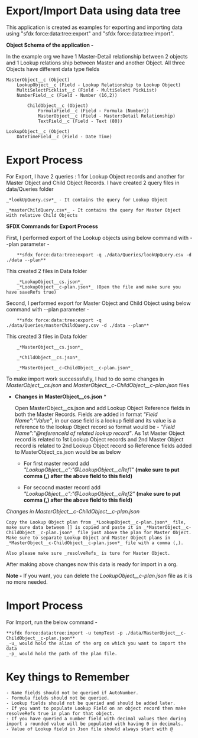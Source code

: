 # Export/Import Data using data tree

This application is created as examples for exporting and importing data using "sfdx force:data:tree:export" and "sfdx force:data:tree:import".

**Object Schema of the application -**

In the example org we have 1 Master-Detail relationship between 2 objects and 1 Lookup relations ship between Master and another Object. All three Objects have different data type fields

	MasterObject__c (Object)
		LookupObject__c (Field - Lookup Relationship to Lookup Object)
		MultiSelectPicklist__c (Field - MultiSelect PickList)
		NumberField__c (Field - Number (16,2))
		
			ChildObject__c (Object)
				FormulaField__c (Field - Formula (Number))
				MasterObject__c (Field - Master:Detail Relationship)
				TextField__c (Field - Text (80))
	
	LookupObject__c (Object)
		DateTimeField__c (Field - Date Time)
		
# Export Process

For Export, I have 2 queries : 1 for Lookup Object records and another for Master Object and Child Object Records.
I have created 2 query files in data/Queries folder

	_*lookUpQuery.csv*_ - It contains the query for Lookup Object
	
	_*masterChildQuery.csv*_ - It contains the query for Master Object with relative Child Objects

**SFDX Commands for Export Process** 

First, I performed export of the Lookup objects using below command with --plan parameter - 

		**sfdx force:data:tree:export -q ./data/Queries/lookUpQuery.csv -d ./data --plan**
		
This created 2 files in Data folder

		_*LookupObject__cs.json*_
		_*LookupObject__c-plan.json*_ (Open the file and make sure you have saveRefs true)
		
Second, I performed export for Master Object and Child Object using below command with --plan parameter - 
		
		**sfdx force:data:tree:export -q ./data/Queries/masterChildQuery.csv -d ./data --plan**
		
This created 3 files in Data folder
		
		_*MasterObject__cs.json*_
		
		_*ChildObject__cs.json*_
		
		_*MasterObject__c-ChildObject__c-plan.json*_
		
To make import work successsfully, I had to do some changes in _*MasterObject__cs.json*_ and _*MasterObject__c-ChildObject__c-plan.json*_ files

* **Changes in MasterObject__cs.json** *

	Open MasterObject__cs.json and add Lookup Object Reference fields in both the Master Records. Fields are added in format _*"Field Name":"Value"*_, in our case field is a lookup field and its value is a reference to the lookup Object record so format would be - _*"Field Name":"@referenceId of related lookup record"*_. 
As 1st Master Object record is related to 1st Lookup Object records and 2nd Master Object record is related to 2nd Lookup Object record so Reference fields added to MasterObject_cs.json would be as below

	- For first master record add _*"LookupObject__c":"@LookupObject__cRef1"*_  **(make sure to put comma (,) after the above field to this field)**
	
	- For secocnd master record add _*"LookupObject__c":"@LookupObject__cRef2"*_  **(make sure to put comma (,) after the above field to this field)**
	
_Changes in *MasterObject__c-ChildObject__c-plan.json*_

	Copy the Lookup Object plan from _*LookupObject__c-plan.json*_ file, make sure data between [] is copied and paste it in _*MasterObject__c-ChildObject__c-plan.json*_ file just above the plan for Master Object. Make sure to separate Lookup Object and Master Object plans in _*MasterObject__c-ChildObject__c-plan.json*_ file with a comma (,).
	
	Also please make sure _resolveRefs_ is ture for Master Object.
	
After making above changes now this data is ready for import in a org. 

**Note -** If you want, you can delete the _*LookupObject__c-plan.json*_ file as it is no more needed.

# Import Process

For Import, run the below command -
 
	**sfdx force:data:tree:import -u tempTest -p ./data/MasterObject__c-ChildObject__c-plan.json**
	_-u_ would hold the alias of the org on which you want to import the data
	_-p_ would hold the path of the plan file.
	
# Key things to Remember 
	- Name fields should not be queried if AutoNumber.
	- Formula fields should not be queried.
	- Lookup fields should not be queried and should be added later.
	- If you want to populate Lookup Field on an object record then make resolveRefs true in plan for that object.
	- If you have queried a number field with decimal values then during import a rounded value will be populated with having 0 in decimals.
	- Value of Lookup field in Json file should always start with @